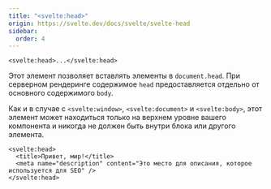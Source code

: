 ```yaml
---
title: "<svelte:head>"
origin: https://svelte.dev/docs/svelte/svelte-head
sidebar:
  order: 4
---
```


```svelte
<svelte:head>...</svelte:head>
```

Этот элемент позволяет вставлять элементы в `document.head`. При серверном рендеринге содержимое `head` предоставляется отдельно от основного содержимого `body`.

Как и в случае с `<svelte:window>`, `<svelte:document>` и `<svelte:body>`, этот элемент может находиться только на верхнем уровне вашего компонента и никогда не должен быть внутри блока или другого элемента.

```svelte
<svelte:head>
  <title>Привет, мир!</title>
  <meta name="description" content="Это место для описания, которое используется для SEO" />
</svelte:head>
```
